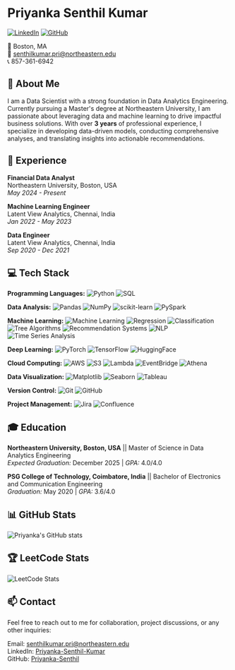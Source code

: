 # Priyanka Senthil Kumar

[![LinkedIn](https://img.shields.io/badge/-LinkedIn-blue)](https://www.linkedin.com/in/priyanka-25) [![GitHub](https://img.shields.io/badge/-GitHub-black)](https://github.com/priyanka-senthil)

📍 Boston, MA  
📧 [senthilkumar.pri@northeastern.edu](mailto:senthilkumar.pri@northeastern.edu)  
📞 857-361-6942  

## 🚀 About Me

I am a Data Scientist with a strong foundation in Data Analytics Engineering. Currently pursuing a Master's degree at Northeastern University, I am passionate about leveraging data and machine learning to drive impactful business solutions. With over **3 years** of professional experience, I specialize in developing data-driven models, conducting comprehensive analyses, and translating insights into actionable recommendations.

## 💼 Experience

**Financial Data Analyst**  
Northeastern University, Boston, USA  
*May 2024 - Present*

**Machine Learning Engineer**  
Latent View Analytics, Chennai, India  
*Jan 2022 - May 2023*

**Data Engineer**  
Latent View Analytics, Chennai, India  
*Sep 2020 - Dec 2021*

## 💻 Tech Stack

**Programming Languages:**
![Python](https://img.shields.io/badge/-Python-3776AB?logo=python&logoColor=white)
![SQL](https://img.shields.io/badge/-SQL-CC2927?logo=microsoft-sql-server&logoColor=white)

**Data Analysis:**
![Pandas](https://img.shields.io/badge/-Pandas-150458?logo=pandas&logoColor=white)
![NumPy](https://img.shields.io/badge/-NumPy-013243?logo=numpy&logoColor=white)
![scikit-learn](https://img.shields.io/badge/-scikit--learn-F7931E?logo=scikit-learn&logoColor=white)
![PySpark](https://img.shields.io/badge/-PySpark-E25A1C?logo=apache-spark&logoColor=white)

**Machine Learning:**
![Machine Learning](https://img.shields.io/badge/-Machine%20Learning-102230?logo=machine-learning&logoColor=white)
![Regression](https://img.shields.io/badge/-Regression-3178C6?logo=statistics&logoColor=white)
![Classification](https://img.shields.io/badge/-Classification-3178C6?logo=statistics&logoColor=white)
![Tree Algorithms](https://img.shields.io/badge/-Tree%20Algorithms-3178C6?logo=decision-tree&logoColor=white)
![Recommendation Systems](https://img.shields.io/badge/-Recommendation%20Systems-3178C6?logo=recommendation-engine&logoColor=white)
![NLP](https://img.shields.io/badge/-Natural%20Language%20Processing-3178C6?logo=nlp&logoColor=white)
![Time Series Analysis](https://img.shields.io/badge/-Time%20Series%20Analysis-3178C6?logo=time-series&logoColor=white)

**Deep Learning:**
![PyTorch](https://img.shields.io/badge/-PyTorch-EE4C2C?logo=pytorch&logoColor=white)
![TensorFlow](https://img.shields.io/badge/-TensorFlow-FF6F00?logo=tensorflow&logoColor=white)
![HuggingFace](https://img.shields.io/badge/-HuggingFace-FFD700?logo=huggingface&logoColor=white)

**Cloud Computing:**
![AWS](https://img.shields.io/badge/-AWS-232F3E?logo=amazon-aws&logoColor=white)
![S3](https://img.shields.io/badge/-S3-232F3E?logo=amazon-s3&logoColor=white)
![Lambda](https://img.shields.io/badge/-Lambda-232F3E?logo=aws-lambda&logoColor=white)
![EventBridge](https://img.shields.io/badge/-EventBridge-232F3E?logo=aws-eventbridge&logoColor=white)
![Athena](https://img.shields.io/badge/-Athena-232F3E?logo=aws-athena&logoColor=white)

**Data Visualization:**
![Matplotlib](https://img.shields.io/badge/-Matplotlib-4169E1?logo=matplotlib&logoColor=white)
![Seaborn](https://img.shields.io/badge/-Seaborn-69A5D8?logo=seaborn&logoColor=white)
![Tableau](https://img.shields.io/badge/-Tableau-E97627?logo=tableau&logoColor=white)

**Version Control:**
![Git](https://img.shields.io/badge/-Git-F05032?logo=git&logoColor=white)
![GitHub](https://img.shields.io/badge/-GitHub-181717?logo=github&logoColor=white)

**Project Management:**
![Jira](https://img.shields.io/badge/-Jira-0052CC?logo=jira&logoColor=white)
![Confluence](https://img.shields.io/badge/-Confluence-172B4D?logo=confluence&logoColor=white)


## 🎓 Education

**Northeastern University, Boston, USA** || Master of Science in Data Analytics Engineering  
*Expected Graduation:* December 2025 | *GPA:* 4.0/4.0  

**PSG College of Technology, Coimbatore, India**  || Bachelor of Electronics and Communication Engineering  
*Graduation:* May 2020 | *GPA:* 3.6/4.0  

## 📊 GitHub Stats

![Priyanka's GitHub stats](https://github-readme-stats.vercel.app/api?username=priyanka-senthil&show_icons=true&theme=radical)

## 🏆 LeetCode Stats

![LeetCode Stats](https://leetcard.jacoblin.cool/PriyankaSenthil?theme=dark&font=Bitter&ext=heatmap)

## 📫 Contact

Feel free to reach out to me for collaboration, project discussions, or any other inquiries:

Email: [senthilkumar.pri@northeastern.edu](mailto:senthilkumar.pri@northeastern.edu)  
LinkedIn: [Priyanka-Senthil-Kumar](https://www.linkedin.com/in/priyanka-25)  
GitHub: [Priyanka-Senthil](https://github.com/priyanka-senthil)
